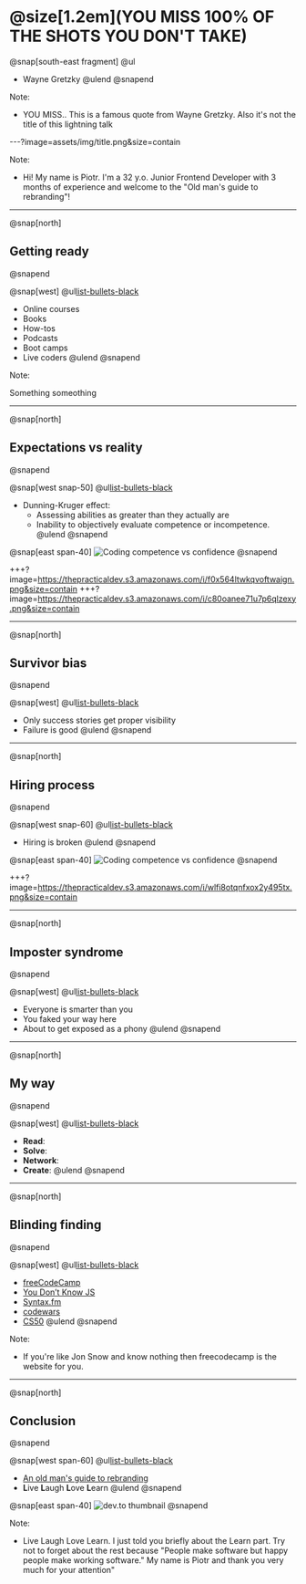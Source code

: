 # @size[1.2em](YOU MISS 100% OF THE SHOTS YOU DON'T TAKE)
@snap[south-east fragment]
@ul[](false)
- Wayne Gretzky
@ulend
@snapend

Note:

- YOU MISS.. This is a famous quote from Wayne Gretzky. Also it's not the title of this lightning talk

---?image=assets/img/title.png&size=contain

Note:

- Hi! My name is Piotr. I'm a 32 y.o. Junior Frontend Developer with 3 months of experience and welcome to the "Old man's guide to rebranding"!

---

@snap[north]
## Getting ready
@snapend

@snap[west]
@ul[list-bullets-black](false)
- Online courses
- Books
- How-tos
- Podcasts
- Boot camps
- Live coders
@ulend
@snapend

Note:

Something someothing

---
@snap[north]
## Expectations vs reality
@snapend

@snap[west snap-50]
@ul[list-bullets-black](false)
- Dunning-Kruger effect:
    - Assessing abilities as greater than they actually are
    - Inability to objectively evaluate competence or incompetence.
@ulend
@snapend

@snap[east span-40]
![Coding competence vs confidence](https://thepracticaldev.s3.amazonaws.com/i/f0x564ltwkqvoftwaign.png)
@snapend

+++?image=https://thepracticaldev.s3.amazonaws.com/i/f0x564ltwkqvoftwaign.png&size=contain
+++?image=https://thepracticaldev.s3.amazonaws.com/i/c80oanee71u7p6qlzexy.png&size=contain

---

@snap[north]
## Survivor bias
@snapend

@snap[west]
@ul[list-bullets-black](false)
- Only success stories get proper visibility
- Failure is good
@ulend
@snapend

---

@snap[north]
## Hiring process
@snapend

@snap[west snap-60]
@ul[list-bullets-black](false)
- Hiring is broken
@ulend
@snapend

@snap[east span-40]
![Coding competence vs confidence](https://thepracticaldev.s3.amazonaws.com/i/wlfi8otqnfxox2y495tx.png)
@snapend

+++?image=https://thepracticaldev.s3.amazonaws.com/i/wlfi8otqnfxox2y495tx.png&size=contain

---

@snap[north]
## Imposter syndrome
@snapend

@snap[west]
@ul[list-bullets-black](false)
- Everyone is smarter than you
- You faked your way here
- About to get exposed as a phony
@ulend
@snapend

---

@snap[north]
## My way
@snapend

@snap[west]
@ul[list-bullets-black](false)
- **Read**:
- **Solve**:
- **Network**:
- **Create**:
@ulend
@snapend

---

@snap[north]
## Blinding finding
@snapend

@snap[west]
@ul[list-bullets-black](false)
- [freeCodeCamp](https://www.freecodecamp.org/)
- [You Don’t Know JS](https://github.com/getify/You-Dont-Know-JS)
- [Syntax.fm](https://syntax.fm/)
- [codewars](https://www.codewars.com)
- [CS50](https://www.edx.org/course/cs50s-introduction-computer-science-harvardx-cs50x)
@ulend
@snapend

Note: 

- If you're like Jon Snow and know nothing then freecodecamp is the website for you.

---

@snap[north]
## Conclusion
@snapend

@snap[west span-60]
@ul[list-bullets-black](false)
- [An old man's guide to rebranding]()
- **L**ive **L**augh **L**ove **L**earn
@ulend
@snapend

@snap[east span-40]
![dev.to thumbnail](https://thepracticaldev.s3.amazonaws.com/i/nmw2nzv377ucxeps6xrq.png)
@snapend

Note:

- Live Laugh Love Learn. I just told you briefly about the Learn part. Try not to forget about the rest because "People make software but happy people make working software." My name is Piotr and thank you very much for your attention"

